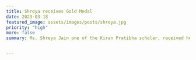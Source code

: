 ```yaml
---
title: Shreya receives Gold Medal
date: 2023-03-18
featured_image: assets/images/posts/shreya.jpg
priority: "high"
more: false
summary: Ms. Shreya Jain one of the Kiran Pratibha scholar, received her gold medal from Honourable Chief Minister of Uttar Pradesh, Shri Yogi Aadityanath. 


---
```

